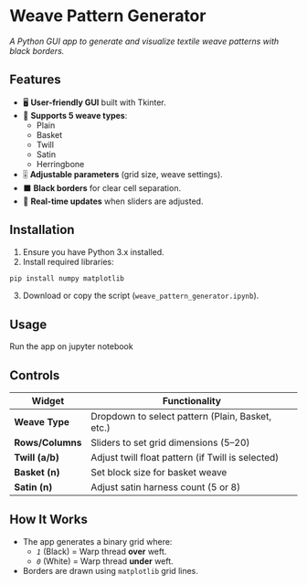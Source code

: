 # Weave Pattern Generator
*A Python GUI app to generate and visualize textile weave patterns with black borders.*

## Features
* 🖥️ **User-friendly GUI** built with Tkinter.
* 🧵 **Supports 5 weave types**:
   * Plain
   * Basket
   * Twill
   * Satin
   * Herringbone
* 🎚️ **Adjustable parameters** (grid size, weave settings).
* ⬛ **Black borders** for clear cell separation.
* 🔄 **Real-time updates** when sliders are adjusted.

## Installation
1. Ensure you have Python 3.x installed.
2. Install required libraries:
```sh
pip install numpy matplotlib
```
3. Download or copy the script (`weave_pattern_generator.ipynb`).

## Usage
Run the app on jupyter notebook

## Controls
| Widget | Functionality |
|--------|--------------|
| **Weave Type** | Dropdown to select pattern (Plain, Basket, etc.) |
| **Rows/Columns** | Sliders to set grid dimensions (5–20) |
| **Twill (a/b)** | Adjust twill float pattern (if Twill is selected) |
| **Basket (n)** | Set block size for basket weave |
| **Satin (n)** | Adjust satin harness count (5 or 8) |

## How It Works
* The app generates a binary grid where:
   * *`1`* (Black) = Warp thread **over** weft.
   * *`0`* (White) = Warp thread **under** weft.
* Borders are drawn using `matplotlib` grid lines.



